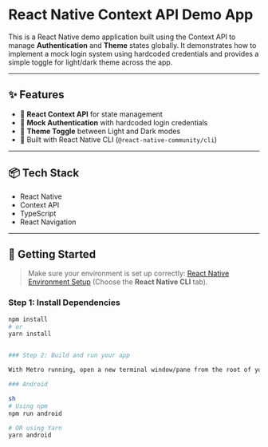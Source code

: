 # React Native Context API Demo App

This is a React Native demo application built using the Context API to manage **Authentication** and **Theme** states globally. It demonstrates how to implement a mock login system using hardcoded credentials and provides a simple toggle for light/dark theme across the app.

---

## ✨ Features

- 🧠 **React Context API** for state management
- 🔐 **Mock Authentication** with hardcoded login credentials
- 🎨 **Theme Toggle** between Light and Dark modes
- 📱 Built with React Native CLI (`@react-native-community/cli`)

---

## 📦 Tech Stack

- React Native
- Context API
- TypeScript 
- React Navigation 


---

## 🚀 Getting Started

> Make sure your environment is set up correctly: [React Native Environment Setup](https://reactnative.dev/docs/environment-setup) (Choose the **React Native CLI** tab).

### Step 1: Install Dependencies

```bash
npm install
# or
yarn install


### Step 2: Build and run your app

With Metro running, open a new terminal window/pane from the root of your React Native project, and use one of the following commands to build and run your Android or iOS app:

### Android

sh
# Using npm
npm run android

# OR using Yarn
yarn android
